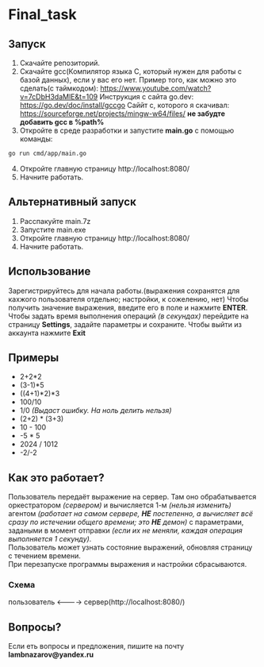 # Final_task

## Запуск
1. Скачайте репозиторий.
2. Скачайте gcc(Компилятор языка С, который нужен для работы с базой данных), если у вас его нет.
   Пример того, как можно это сделать(с таймкодом): https://www.youtube.com/watch?v=7cDbH3daMlE&t=109
   Инструкция с сайта go.dev: https://go.dev/doc/install/gccgo
   Саййт с, которого я скачивал: https://sourceforge.net/projects/mingw-w64/files/
   __не забудте добавить gcc в %path%__
3. Откройте в среде разработки и запустите __main.go__ с помощью команды:
```sh
go run cmd/app/main.go
```
4. Откройте главную страницу http://localhost:8080/
5. Начните работать.

## Альтернативный запуск
1. Расспакуйте main.7z
2. Запустите main.exe
3. Откройте главную страницу http://localhost:8080/
4. Начните работать.

## Использование
Зарегистрируйтесь для начала работы.(выражения сохранятся для кахжого пользователя отдельно; настройки, к сожелению, нет)
Чтобы получить значение выражения, введите его в поле и нажмите __ENTER__.  
Чтобы задать время выполнения операций _(в секундах)_ перейдите на страницу __Settings__, задайте параметры и сохраните.
Чтобы выйти из аккаунта нажмите __Exit__

## Примеры
- 2+2*2
- (3-1)*5
- ((4+1)*2)*3
- 100/10
- 1/0  _(Выдаст ошибку. На ноль делить нельзя)_
- (2+2) * (3+3)
- 10 - 100
- -5 * 5
- 2024 / 1012
- -2/-2

## Как это работает?
Пользователь передаёт выражение на сервер. Там оно обрабатывается оркестратором _(сервером)_ и вычисляется 1-м _(нельзя изменить)_ агентом _(работает на самом сервере, __НЕ__ постепенно, а вычисляет всё сразу по истечении общего времени; это __НЕ__ демон)_ с параметрами, задаными в момент отправки _(если их не меняли, каждая операция выполняется 1 секунду)_.  
Пользователь может узнать состояние выражений, обновляя страницу с течением времени.  
При перезапуске программы выражения и настройки сбрасываются.  
### Схема
пользователь <----> сервер(http://localhost:8080/)

## Вопросы?
Если еть вопросы и предложения, пишите на почту __lambnazarov@yandex.ru__
